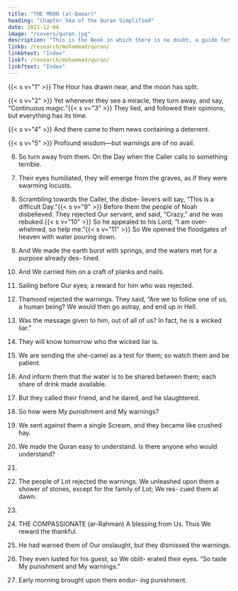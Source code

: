 ```yaml
---
title: "THE MOON (al-Qamar)"
heading: "Chapter 54a of the Quran Simplified"
date: 2021-12-04
image: "/covers/quran.jpg"
description: "This is the Book in which there is no doubt, a guide for the righteous."
linkb: /research/mohammad/quran/
linkbtext: "Index"
linkf: /research/mohammad/quran/
linkftext: "Index"
---
```



{{< s v="1" >}}  The Hour has drawn near, and the moon has split.

{{< s v="2" >}}  Yet whenever they see a miracle, they turn away, and say, “Continuous magic.”{{< s v="3" >}}  They lied, and followed their opinions, but everything has its time.

{{< s v="4" >}}  And there came to them news containing a deterrent.

{{< s v="5" >}}  Profound wisdom—but warnings are of no avail.

6. So turn away from them. On the Day when the Caller calls to something terrible.

7. Their eyes humiliated, they will emerge from the graves, as if they were swarming locusts.

8. Scrambling towards the Caller, the disbe-
lievers will say, “This is a difficult Day.”{{< s v="9" >}}  Before them the people of Noah disbelieved.
They rejected Our servant, and said, “Crazy,”
and he was rebuked.{{< s v="10" >}}  So he appealed to his Lord, “I am over-
whelmed, so help me.”{{< s v="11" >}}  So We opened the floodgates of heaven
with water pouring down.
12. And We made the earth burst with springs,
and the waters met for a purpose already des-
tined.
13. And We carried him on a craft of planks
and nails.
14. Sailing before Our eyes; a reward for him
who was rejected.
23. Thamood
rejected the warnings.
They said, “Are we to follow one of us, a
human being? We would then go astray, and
end up in Hell.
25. Was the message given to him, out of all of
us? In fact, he is a wicked liar.”
26. They will know tomorrow who the wicked
liar is.
27. We are sending the she-camel as a test for
them; so watch them and be patient.
28. And inform them that the water is to be
shared between them; each share of drink
made available.
29. But they called their friend, and he dared,
and he slaughtered.
30. So how were My punishment and My
warnings?
31. We sent against them a single Scream, and
they became like crushed hay.
32. We made the Quran easy to understand. Is
there anyone who would understand?
24.
33. The
people of Lot rejected the warnings.
We unleashed upon them a shower of
stones, except for the family of Lot; We res-
cued them at dawn.
34.
20455. THE COMPASSIONATE (ar-Rahman)
A blessing from Us. Thus We reward the
thankful.
36. He had warned them of Our onslaught, but
they dismissed the warnings.
37. They even lusted for his guest, so We oblit-
erated their eyes. “So taste My punishment
and My warnings.”
38. Early morning brought upon them endur-
ing punishment.


